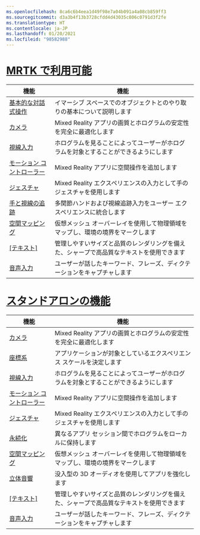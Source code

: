 ```yaml
---
ms.openlocfilehash: 8ca6c6b4eea1d49f98e7a04b091a4a08cb859ff3
ms.sourcegitcommit: d3a3b4f13b3728cfdd4d43035c806c0791d3f2fe
ms.translationtype: HT
ms.contentlocale: ja-JP
ms.lasthandoff: 01/20/2021
ms.locfileid: "98582988"
---
```

# <a name="available-in-mrtk"></a>[MRTK で利用可能](#tab/mrtk)

|  機能  |  機能  |
| --- | --- |
| [基本的な対話式操作](../unity/mrtk-101.md) | イマーシブ スペースでのオブジェクトとのやり取りの基本について説明します |
| [カメラ](../unity/camera-in-unity.md) | Mixed Reality アプリの画質とホログラムの安定性を完全に最適化します |
| [視線入力](../unity/gaze-in-unity.md) | ホログラムを見ることによってユーザーがホログラムを対象とすることができるようにします |
| [モーション コントローラー](../unity/motion-controllers-in-unity.md) | Mixed Reality アプリに空間操作を追加します |
| [ジェスチャ](../unity/gestures-in-unity.md) | Mixed Reality エクスペリエンスの入力として手のジェスチャを使用します |
| [手と視線の追跡](../unity/hand-eye-in-unity.md) | 多関節ハンドおよび視線追跡入力をユーザー エクスペリエンスに統合します |
| [空間マッピング](../unity/spatial-mapping-in-unity.md) | 仮想メッシュ オーバーレイを使用して物理領域をマップし、環境の境界をマークします |
| [[テキスト]](../unity/text-in-unity.md) | 管理しやすいサイズと品質のレンダリングを備えた、シャープで高品質なテキストを使用できます |
| [音声入力](../unity/voice-input-in-unity.md) | ユーザーが話したキーワード、フレーズ、ディクテーションをキャプチャします|

# <a name="standalone-features"></a>[スタンドアロンの機能](#tab/standalone)

|  機能  |  機能  |
| --- | --- |
| [カメラ](../unity/camera-in-unity.md) | Mixed Reality アプリの画質とホログラムの安定性を完全に最適化します |
| [座標系](../unity/coordinate-systems-in-unity.md) | アプリケーションが対象としているエクスペリエンス スケールを決定します |
| [視線入力](../unity/gaze-in-unity.md) | ホログラムを見ることによってユーザーがホログラムを対象とすることができるようにします |
| [モーション コントローラー](../unity/motion-controllers-in-unity.md) | Mixed Reality アプリに空間操作を追加します |
| [ジェスチャ](../unity/gestures-in-unity.md) | Mixed Reality エクスペリエンスの入力として手のジェスチャを使用します |
| [永続化](../unity/persistence-in-unity.md) | 異なるアプリ セッション間でホログラムをローカルに保持します |
| [空間マッピング](../unity/spatial-mapping-in-unity.md) | 仮想メッシュ オーバーレイを使用して物理領域をマップし、環境の境界をマークします |
| [立体音響](../unity/spatial-sound-in-unity.md) | 没入型の 3D オーディオを使用してアプリを強化します |
| [[テキスト]](../unity/text-in-unity.md) | 管理しやすいサイズと品質のレンダリングを備えた、シャープで高品質なテキストを使用できます |
| [音声入力](../unity/voice-input-in-unity.md) | ユーザーが話したキーワード、フレーズ、ディクテーションをキャプチャします|